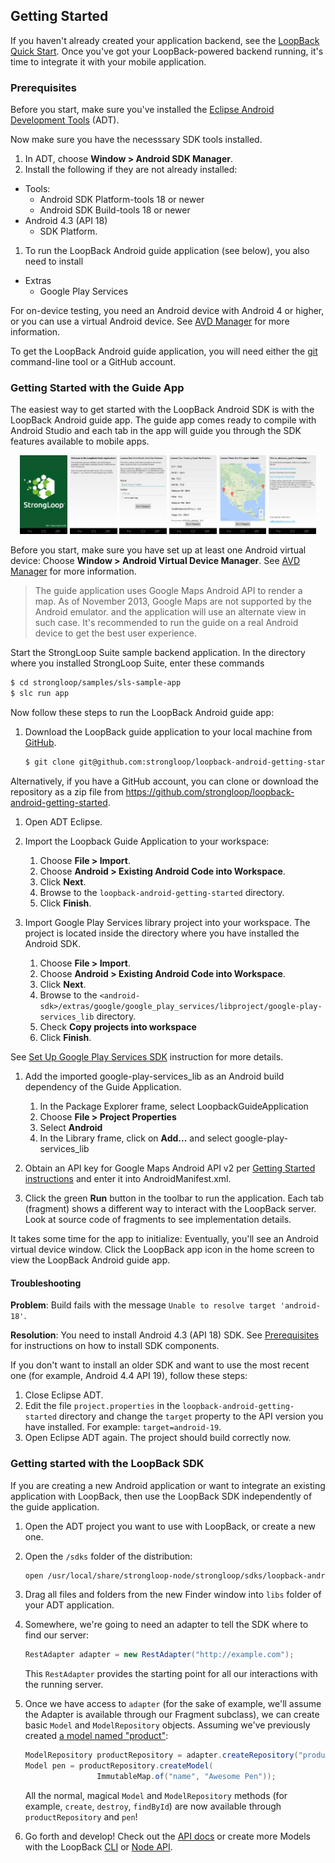 ## Getting Started

If you haven't already created your application backend, see the
[LoopBack Quick Start](http://docs.strongloop.com/loopback#quick-start).
Once you've got your LoopBack-powered backend running, it's time to integrate
it with your mobile application.

### Prerequisites

Before you start, make sure you've installed the [Eclipse Android Development Tools](http://developer.android.com/sdk/index.html) (ADT).

Now make sure you have the necesssary SDK tools installed.  

1. In ADT, choose **Window > Android SDK Manager**.
1. Install the following if they are not already installed:

 * Tools:
    * Android SDK Platform-tools 18 or newer
    * Android SDK Build-tools 18 or newer
 * Android 4.3 (API 18) 
    * SDK Platform.

1. To run the LoopBack Android guide application (see below),
   you also need to install

  * Extras
    * Google Play Services

For on-device testing, you need an Android device with Android 4 or higher, or you can use a virtual Android device.
See [AVD Manager](http://developer.android.com/tools/help/avd-manager.html) for more information.

To get the  LoopBack Android guide application, you will need either the [git](http://git-scm.com/) command-line tool
or a GitHub account.

### Getting Started with the Guide App

The easiest way to get started with the LoopBack Android SDK
is with the LoopBack Android guide app. The guide app comes
ready to compile with Android Studio and each tab in the app
will guide you through the SDK features available to mobile apps.

<p style="text-align: center">
  <img src="img/guide-01-cover.png" alt="tab Cover" width="15%" />
  <img src="img/guide-02-introduction.png" alt="tab Introduction" width="15%" />
  <img src="img/guide-03-lesson-one.png" alt="tab Lesson One" width="15%" />
  <img src="img/guide-04-lesson-two.png" alt="tab Lesson Two" width="15%" />
  <img src="img/guide-05-lesson-three.png" alt="tab Lesson Three" width="15%" />
  <img src="img/guide-06-finale.png" alt="tab Finale" width="15%" />
</p>

Before you start, make sure you have set up at least one Android virtual device:
Choose **Window > Android Virtual Device Manager**.
See [AVD Manager](http://developer.android.com/tools/help/avd-manager.html)
for more information.

> The guide application uses Google Maps Android API to render a map.
> As of November 2013, Google Maps are not supported by the Android emulator.
> and the application will use an alternate view in such case.
> It's recommended to run the guide on a real Android device to get
> the best user experience.

Start the StrongLoop Suite sample backend application.
In the directory where you installed StrongLoop Suite, enter these commands
```sh
$ cd strongloop/samples/sls-sample-app
$ slc run app
```
 
Now follow these steps to run the LoopBack Android guide app:
 
 1. Download the LoopBack guide application to your local machine from
 [GitHub](https://github.com/strongloop/loopback-android-getting-started).

    ```sh
    $ git clone git@github.com:strongloop/loopback-android-getting-started.git
    ```
  Alternatively, if you have a GitHub account, you can clone or download the repository as a zip file from 
  https://github.com/strongloop/loopback-android-getting-started.

 1. Open ADT Eclipse.

 1. Import the Loopback Guide Application to your workspace:
     1. Choose **File > Import**.
     1. Choose **Android > Existing Android Code into Workspace**.
     1. Click **Next**.
     1. Browse to the `loopback-android-getting-started` directory.
     1. Click **Finish**.

 1. Import Google Play Services library project into your workspace.
    The project is located inside the directory where you have installed
    the Android SDK.
     1. Choose **File > Import**.
     1. Choose **Android > Existing Android Code into Workspace**.
     1. Click **Next**.
     1. Browse to the
      `<android-sdk>/extras/google/google_play_services/libproject/google-play-services_lib`
      directory.
     1. Check **Copy projects into workspace**
     1. Click **Finish**.

  See [Set Up Google Play Services SDK](http://developer.android.com/google/play-services/setup.html)
  instruction for more details.

 1. Add the imported google-play-services\_lib as an Android build dependency
     of the Guide Application.
     1. In the Package Explorer frame, select LoopbackGuideApplication
     1. Choose **File > Project Properties**
     1. Select **Android**
     1. In the Library frame, click on **Add...** and select
        google-play-services\_lib

 1. Obtain an API key for Google Maps Android API v2 per
    [Getting Started instructions](https://developers.google.com/maps/documentation/android/start#get_an_android_certificate_and_the_google_maps_api_key)
    and enter it into AndroidManifest.xml.

 1. Click the green **Run** button in the toolbar to run the application. Each tab (fragment) shows a different way
    to interact with the LoopBack server.
    Look at source code of fragments to see implementation details.

It takes some time for the app to initialize: Eventually, you'll see an Android virtual device window.
Click the LoopBack app icon in the home screen to view the LoopBack Android guide app.

#### Troubleshooting

**Problem**: Build fails with the message `Unable to resolve target 'android-18'`.

**Resolution**: You need to install Android 4.3 (API 18) SDK. See [Prerequisites](#prerequisites) for instructions on how to
install SDK components.

If you don't want to install an older SDK and want to use the most recent one 
(for example, Android 4.4 API 19), follow these steps:

1. Close Eclipse ADT.
1. Edit the file `project.properties` in the `loopback-android-getting-started` directory and change 
 the `target` property to the API version you have installed. For example: `target=android-19`.
1. Open Eclipse ADT again. The project should build correctly now.

### Getting started with the LoopBack SDK

If you are creating a new Android application or want to integrate an existing
application with LoopBack, then use the LoopBack SDK 
independently of the guide application.

 1. Open the ADT project you want to use with LoopBack, or
    create a new one.

 1. Open the `/sdks` folder of the distribution:

    ```sh
    open /usr/local/share/strongloop-node/strongloop/sdks/loopback-android-sdk
    ```

 1. Drag all files and folders from the new Finder window into `libs` folder
    of your ADT application.

 1. Somewhere, we're going to need an adapter to tell the SDK where to find our
 server:

    ```java
    RestAdapter adapter = new RestAdapter("http://example.com");
    ```

    This `RestAdapter` provides the starting point for all our interactions
    with the running server.

 1. Once we have access to `adapter` (for the sake of example, we'll assume the
 Adapter is available through our Fragment subclass), we can create
 basic `Model` and `ModelRepository` objects. Assuming we've previously
 created [a model named "product"](http://docs.strongloop.com/loopback#model):

    ```java
    ModelRepository productRepository = adapter.createRepository("product");
    Model pen = productRepository.createModel(
                    ImmutableMap.of("name", "Awesome Pen"));
    ```

    All the normal, magical `Model` and `ModelRepository` methods (for example,
    `create`, `destroy`, `findById`) are now available through
    `productRepository` and `pen`!

 1. Go forth and develop! Check out the [API docs](http://docs.strongloop.com/loopback-android/api/index.html) or create more
 Models with the LoopBack [CLI](http://docs.strongloop.com/loopback#model) or
 [Node API](http://docs.strongloop.com/loopback#a-simple-example).


